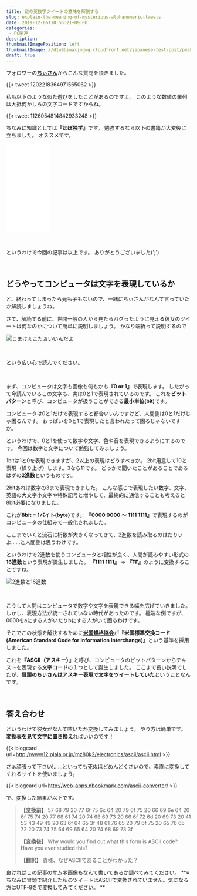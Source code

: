 ```yaml
---
title: 謎の英数字ツイートの意味を解説する
slug: explain-the-meaning-of-mysterious-alphanumeric-tweets
date: 2019-12-06T10:56:21+09:00
categories: 
 - PC関連
description: 
thumbnailImagePosition: left
thumbnailImage: //d1u9biwaxjngwg.cloudfront.net/japanese-test-post/peak-140.jpg
draft: true
---
```

<!--more-->

フォロワーの<a href="https://twitter.com/chiisann_"><strong>ちぃさん</strong></a>からこんな質問を頂きました。

{{< tweet 1202218364971565062 >}}&nbsp;

私も以下のような似た遊びをしたことがあるのですよ。
このような数値の羅列は大抵何かしらの文字コードですからね。

{{< tweet 1126054814842933248 >}}&nbsp;

ちなみに知識としては<strong>『ほぼ独学』</strong>です。
勉強するなら以下の書籍が大変役に立ちました。
オススメです。

<iframe style="width:120px;height:240px;" marginwidth="0" marginheight="0" scrolling="no" frameborder="0" src="//rcm-fe.amazon-adsystem.com/e/cm?lt1=_blank&bc1=000000&IS2=1&bg1=FFFFFF&fc1=000000&lc1=0000FF&t=25haruhiro03-22&language=ja_JP&o=9&p=8&l=as4&m=amazon&f=ifr&ref=as_ss_li_til&asins=4048869574&linkId=49297cb9b2ded4af6e1a5e042cd607d1"></iframe>

&nbsp;

というわけで今回の記事は以上です。
ありがとうございました(';')

&nbsp;
&nbsp;

<h2>どうやってコンピュータは文字を表現しているか</h2>

と、終わってしまったら元も子もないので、一緒にちぃさんがなんて言っていたか解読しましょうね。

さて、解読する前に、世間一般の人から見たらバグったように見える彼女のツイートは何なのかについて簡単に説明しましょう。
かなり端折って説明するので
&nbsp;

<img src="http://1kuchi.way-nifty.com/photos/uncategorized/2011/09/06/0010.gif" alt="こまけぇこたぁいいんだよ" />

&nbsp;

という広い心で読んでください。

&nbsp;

まず、コンピュータは文字も画像も何もかも<strong>『0 or 1』</strong>で表現します。
したがって今読んでいるこの文字も、実は0と1で表現されているのです。
これを<strong>ビットパターン</strong>と呼び、コンピュータが扱うことができる<strong>最小単位(bit)</strong>です。

コンピュータは0と1だけで表現すると都合いいんですけど、人間側は0と1だけじゃ困るんです。
おっぱいを0と1で表現したと言われたって困るじゃないですか。

というわけで、0と1を使って数字や文字、色や音を表現できるようにするのです。
今回は数字と文字について勉強してみましょう。

1bitは1と0を表現できますが、2以上の表現はどうすべきか。
2bit用意して10と表現（繰り上げ）します。3なら11です。
どっかで聞いたことがあることであるはずの<strong>2進数</strong>というものです。

2bitあれば数字の3まで表現できました。
こんな感じで表現したい数字、文字、英語の大文字小文字や特殊記号と増やして、最終的に通信することも考えると8bit必要になりました。

これが<strong>8bit = 1バイト(byte)</strong>です。
<strong>『0000 0000 ～ 1111 1111』</strong>で表現するのがコンピュータの仕組みで一般化されました。
&nbsp;

ここまでいくと流石に桁数が大きくなってきて、2進数を読み取るのはだりぃよ……と人間側は思うわけです。

というわけで2進数を使うコンピュータと相性が良く、人間が読みやすい形式の<strong>16進数</strong>という表現が誕生しました。
<strong>『1111 1111』</strong> ⇒ <strong>『FF』</strong>のように変換することですね。

<img src="https://tech.nikkeibp.co.jp/it/pc/article/NPC/20061228/257991/1.gif" alt="2進数と16進数" />

&nbsp;

こうして人間はコンピュータで数字や文字を表現できる幅を広げていきました。
しかし、表現方法が統一されていない時代があったのです。
極端な例ですが、0000をaにする人がいたりbにする人がいて困るわけです。

そこでこの状態を解決するために<a href="https://ja.wikipedia.org/wiki/%E7%B1%B3%E5%9B%BD%E5%9B%BD%E5%AE%B6%E8%A6%8F%E6%A0%BC%E5%8D%94%E4%BC%9A"><strong>米国規格協会</strong></a>が<strong>『米国標準交換コード(American Standard Code for Information Interchange)』</strong>という基準を採用しました。

これを<strong>『ASCII（アスキー）』</strong>と呼び、コンピュータのビットパターンからテキストを表現する<strong>文字コード</strong>の１つとして誕生しました。
ここまで長い説明でしたが、<strong>冒頭のちぃさんはアスキー表現で文字をツイートしていた</strong>ということなんです。

&nbsp;

<h2>答え合わせ</h2>

というわけで彼女がなんて呟いたか変換してみましょう。
やり方は簡単です。
<strong>変換表を見て文字に置き換え</strong>ればいいのです！

{{< blogcard url=http://www12.plala.or.jp/mz80k2/electronics/ascii/ascii.html >}}&nbsp;

さぁ頑張って下さい!……といっても死ぬほどめんどくさいので、素直に変換してくれるサイトを使いましょう。

{{< blogcard url=http://web-apps.nbookmark.com/ascii-converter/ >}}
&nbsp;

で、変換した結果が以下です。

<blockquote>
  <strong>【変換前】</strong>
  57 68 79 20 77 6f 75 6c 64 20 79 6f 75 20 66 69 6e 64 20 6f 75 74 20 77 68 61 74 20 74 68 69 73 20 66 6f 72 6d 20 69 73 20 41 53 43 49 49 20 63 6f 64 65 3f
  48 61 76 65 20 79 6f 75 20 65 76 65 72 20 73 74 75 64 69 65 64 20 74 68 69 73 3f
  
  <strong>【変換後】</strong>
  Why would you find out what this form is ASCII code?
  Have you ever studied this?
  
  <strong>【翻訳】</strong>
  貴様、なぜASCIIであることがわかった？
</blockquote>

良ければこの記事のサムネ画像もなんて書いてあるか調べてみてください。
**※ちなみに冒頭で紹介した私のツイートはASCIIで変換されていません。気になる方はUTF-8をで変換してみてください。
**

